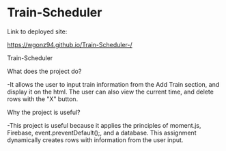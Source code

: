 # Train-Scheduler

Link to deployed site:

https://wgonz94.github.io/Train-Scheduler-/



Train-Scheduler

What does the project do?

-It allows the user to input train information from the Add Train section, and display it on the html. The user can also view the current time, and delete rows with the "X" button.

Why the project is useful?

-This project is useful because it applies the principles of moment.js, Firebase, event.preventDefault();, and a database. This assignment dynamically creates rows with information from the user input.

